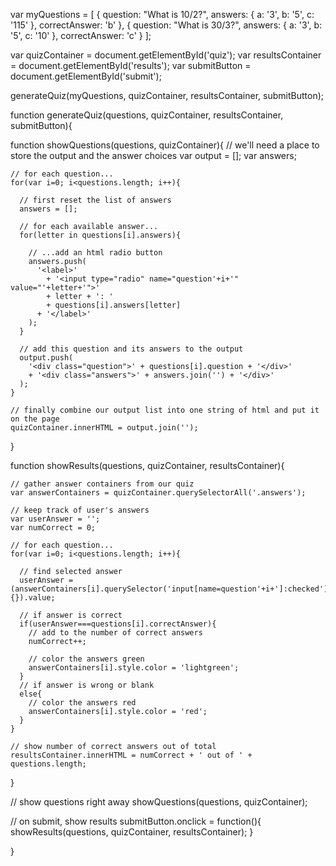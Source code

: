var myQuestions = [
  {
    question: "What is 10/2?",
    answers: {
      a: '3',
      b: '5',
      c: '115'
    },
    correctAnswer: 'b'
  },
  {
    question: "What is 30/3?",
    answers: {
      a: '3',
      b: '5',
      c: '10'
    },
    correctAnswer: 'c'
  }
];

var quizContainer = document.getElementById('quiz');
var resultsContainer = document.getElementById('results');
var submitButton = document.getElementById('submit');

generateQuiz(myQuestions, quizContainer, resultsContainer, submitButton);

function generateQuiz(questions, quizContainer, resultsContainer, submitButton){

  function showQuestions(questions, quizContainer){
    // we'll need a place to store the output and the answer choices
    var output = [];
    var answers;

    // for each question...
    for(var i=0; i<questions.length; i++){
      
      // first reset the list of answers
      answers = [];

      // for each available answer...
      for(letter in questions[i].answers){

        // ...add an html radio button
        answers.push(
          '<label>'
            + '<input type="radio" name="question'+i+'" value="'+letter+'">'
            + letter + ': '
            + questions[i].answers[letter]
          + '</label>'
        );
      }

      // add this question and its answers to the output
      output.push(
        '<div class="question">' + questions[i].question + '</div>'
        + '<div class="answers">' + answers.join('') + '</div>'
      );
    }

    // finally combine our output list into one string of html and put it on the page
    quizContainer.innerHTML = output.join('');
  }


  function showResults(questions, quizContainer, resultsContainer){
    
    // gather answer containers from our quiz
    var answerContainers = quizContainer.querySelectorAll('.answers');
    
    // keep track of user's answers
    var userAnswer = '';
    var numCorrect = 0;
    
    // for each question...
    for(var i=0; i<questions.length; i++){

      // find selected answer
      userAnswer = (answerContainers[i].querySelector('input[name=question'+i+']:checked')||{}).value;
      
      // if answer is correct
      if(userAnswer===questions[i].correctAnswer){
        // add to the number of correct answers
        numCorrect++;
        
        // color the answers green
        answerContainers[i].style.color = 'lightgreen';
      }
      // if answer is wrong or blank
      else{
        // color the answers red
        answerContainers[i].style.color = 'red';
      }
    }

    // show number of correct answers out of total
    resultsContainer.innerHTML = numCorrect + ' out of ' + questions.length;
  }

  // show questions right away
  showQuestions(questions, quizContainer);
  
  // on submit, show results
  submitButton.onclick = function(){
    showResults(questions, quizContainer, resultsContainer);
  }

}